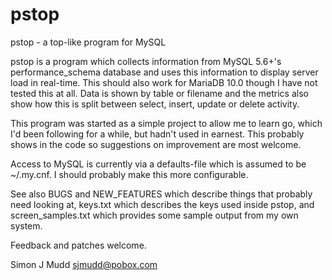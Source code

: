pstop
=====

pstop - a top-like program for MySQL

pstop is a program which collects information from MySQL 5.6+'s
performance_schema database and uses this information to display server
load in real-time. This should also work for MariaDB 10.0 though I
have not tested this at all. Data is shown by table or filename and the
metrics also show how this is split between select, insert, update or
delete activity.

This program was started as a simple project to allow me to learn go,
which I'd been following for a while, but hadn't used in earnest.  This
probably shows in the code so suggestions on improvement are most welcome.

Access to MySQL is currently via a defaults-file which is assumed to be
~/.my.cnf. I should probably make this more configurable.

See also BUGS and NEW_FEATURES which describe things that probably need
looking at, keys.txt which describes the keys used inside pstop, and
screen_samples.txt which provides some sample output from my own system.

Feedback and patches welcome.

Simon J Mudd
<sjmudd@pobox.com>
